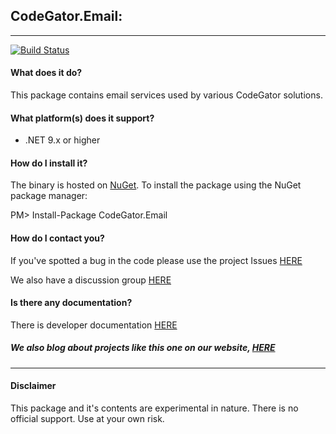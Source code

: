## CodeGator.Email: 
---

[![Build Status](https://dev.azure.com/codegator/CodeGator.Email/_apis/build/status%2FCodeGator.CodeGator.Email?branchName=main)](https://dev.azure.com/codegator/CodeGator.Email/_build/latest?definitionId=117&branchName=main)

#### What does it do?
This package contains email services used by various CodeGator solutions.

#### What platform(s) does it support?
* .NET 9.x or higher

#### How do I install it?
The binary is hosted on [NuGet](https://www.nuget.org/packages/Codegator.Email/). To install the package using the NuGet package manager:

PM> Install-Package CodeGator.Email

#### How do I contact you?
If you've spotted a bug in the code please use the project Issues [HERE](https://github.com/CodeGator/CodeGator.Email/issues)

We also have a discussion group [HERE](https://github.com/CodeGator/CodeGator.Email/discussions)

#### Is there any documentation?
There is developer documentation [HERE](https://codegator.github.io/CodeGator.Email/)

##### We also blog about projects like this one on our website, [HERE](http://www.codegator.com)
---
#### Disclaimer
This package and it's contents are experimental in nature. There is no official support. Use at your own risk.